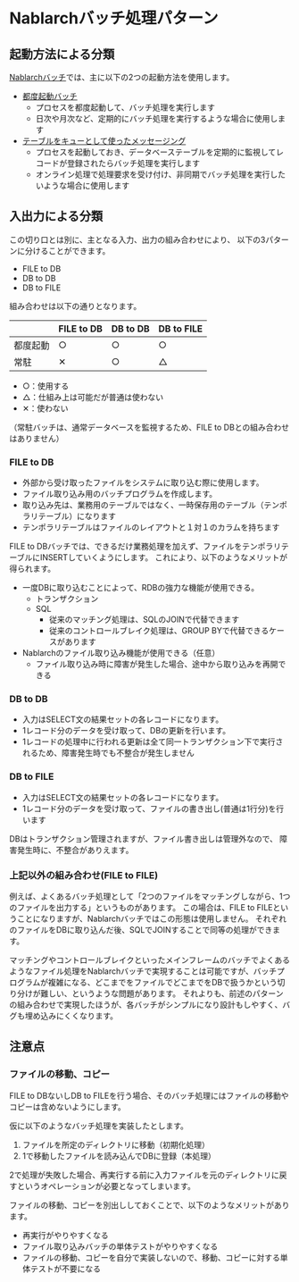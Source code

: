 # Nablarchバッチ処理パターン

## 起動方法による分類

[Nablarchバッチ](https://nablarch.github.io/docs/LATEST/doc/application_framework/application_framework/batch/nablarch_batch/index.html)では、主に以下の2つの起動方法を使用します。

- [都度起動バッチ](https://nablarch.github.io/docs/LATEST/doc/application_framework/application_framework/batch/nablarch_batch/architecture.html)
    - プロセスを都度起動して、バッチ処理を実行します
    - 日次や月次など、定期的にバッチ処理を実行するような場合に使用します
- [テーブルをキューとして使ったメッセージング](https://nablarch.github.io/docs/LATEST/doc/application_framework/application_framework/messaging/db/index.html)
    - プロセスを起動しておき、データベーステーブルを定期的に監視してレコードが登録されたらバッチ処理を実行します
    - オンライン処理で処理要求を受け付け、非同期でバッチ処理を実行したいような場合に使用します

## 入出力による分類

この切り口とは別に、主となる入力、出力の組み合わせにより、
以下の3パターンに分けることができます。

- FILE to DB
- DB to DB
- DB to FILE

組み合わせは以下の通りとなります。

|          | FILE to DB | DB to DB | DB to FILE |
|----------|------------|----------|------------|
| 都度起動 | ○         | ○       | ○         |
| 常駐     | ✕          | ○       | △         |

- ○：使用する
- △：仕組み上は可能だが普通は使わない
- ✕：使わない

（常駐バッチは、通常データベースを監視するため、FILE to DBとの組み合わせはありません）


### FILE to DB

- 外部から受け取ったファイルをシステムに取り込む際に使用します。
- ファイル取り込み用のバッチプログラムを作成します。
- 取り込み先は、業務用のテーブルではなく、一時保存用のテーブル（テンポラリテーブル）になります
- テンポラリテーブルはファイルのレイアウトと１対１のカラムを持ちます

FILE to DBバッチでは、できるだけ業務処理を加えず、ファイルをテンポラリテーブルにINSERTしていくようにします。
これにより、以下のようなメリットが得られます。

- 一度DBに取り込むことによって、RDBの強力な機能が使用できる。
  - トランザクション
  - SQL
     - 従来のマッチング処理は、SQLのJOINで代替できます
     - 従来のコントロールブレイク処理は、GROUP BYで代替できるケースがあります
- Nablarchのファイル取り込み機能が使用できる（任意）
  - ファイル取り込み時に障害が発生した場合、途中から取り込みを再開できる
  
  
### DB to DB

- 入力はSELECT文の結果セットの各レコードになります。
- 1レコード分のデータを受け取って、DBの更新を行います。
- 1レコードの処理中に行われる更新は全て同一トランザクション下で実行されるため、障害発生時でも不整合が発生しません

### DB to FILE

- 入力はSELECT文の結果セットの各レコードになります。
- 1レコード分のデータを受け取って、ファイルの書き出し(普通は1行分)を行います

DBはトランザクション管理されますが、ファイル書き出しは管理外なので、
障害発生時に、不整合がありえます。


### 上記以外の組み合わせ(FILE to FILE)

例えば、よくあるバッチ処理として「2つのファイルをマッチングしながら、1つのファイルを出力する」というものがあります。
この場合は、FILE to FILEということになりますが、Nablarchバッチではこの形態は使用しません。
それぞれのファイルをDBに取り込んだ後、SQLでJOINすることで同等の処理ができます。

マッチングやコントロールブレイクといったメインフレームのバッチでよくあるようなファイル処理をNablarchバッチで実現することは可能ですが、バッチプログラムが複雑になる、どこまでをファイルでどこまでをDBで扱うかという切り分けが難しい、というような問題があります。
それよりも、前述のパターンの組み合わせで実現したほうが、各バッチがシンプルになり設計もしやすく、バグも埋め込みにくくなります。


## 注意点

### ファイルの移動、コピー

FILE to DBないしDB to FILEを行う場合、そのバッチ処理にはファイルの移動やコピーは含めないようにします。

仮に以下のようなバッチ処理を実装したとします。

1. ファイルを所定のディレクトリに移動（初期化処理）
2. 1で移動したファイルを読み込んでDBに登録（本処理）

2で処理が失敗した場合、再実行する前に入力ファイルを元のディレクトリに戻すというオペレーションが必要となってしまいます。

ファイルの移動、コピーを別出ししておくことで、以下のようなメリットがあります。

- 再実行がやりやすくなる
- ファイル取り込みバッチの単体テストがやりやすくなる
- ファイルの移動、コピーを自分で実装しないので、移動、コピーに対する単体テストが不要になる


